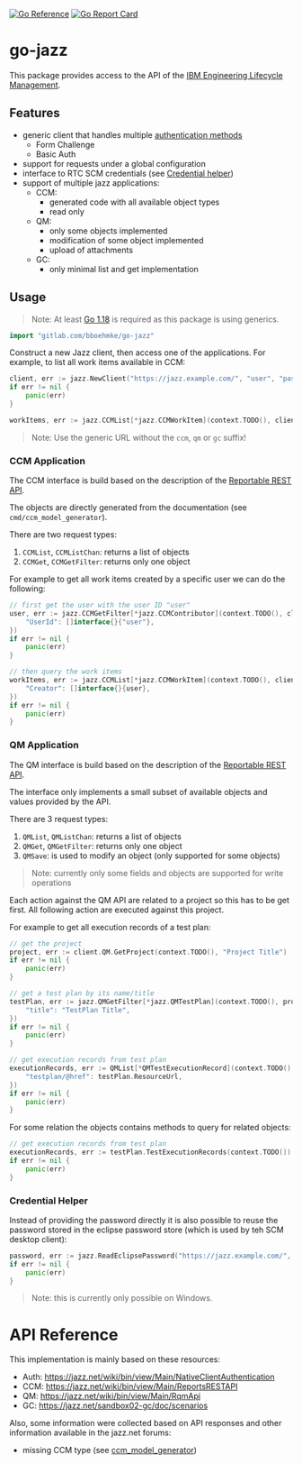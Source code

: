 [![Go Reference](https://pkg.go.dev/badge/gitlab.com/bboehmke/go-jazz.svg)](https://pkg.go.dev/gitlab.com/bboehmke/go-jazz)
[![Go Report Card](https://goreportcard.com/badge/gitlab.com/bboehmke/go-jazz)](https://goreportcard.com/report/gitlab.com/bboehmke/go-jazz)

# go-jazz

This package provides access to the API of the 
[IBM Engineering Lifecycle Management](https://www.ibm.com/products/engineering-lifecycle-management).

## Features

* generic client that handles multiple [authentication methods](https://jazz.net/wiki/bin/view/Main/NativeClientAuthentication)
  * Form Challenge
  * Basic Auth
* support for requests under a global configuration
* interface to RTC SCM credentials (see [Credential helper](#credential-helper))
* support of multiple jazz applications:
  * CCM:
    * generated code with all available object types
    * read only
  * QM:
    * only some objects implemented
    * modification of some object implemented
    * upload of attachments
  * GC:
    * only minimal list and get implementation


## Usage

> Note: At least [Go 1.18](https://tip.golang.org/doc/go1.18) is required as 
> this package is using generics.

```go
import "gitlab.com/bboehmke/go-jazz"
```

Construct a new Jazz client, then access one of the applications. 
For example, to list all work items available in CCM:

```go
client, err := jazz.NewClient("https://jazz.example.com/", "user", "password")
if err != nil {
    panic(err)
}

workItems, err := jazz.CCMList[*jazz.CCMWorkItem](context.TODO(), client.CCM, nil)
```
> Note: Use the generic URL without the `ccm`, `qm` or `gc` suffix!

### CCM Application

The CCM interface is build based on the description of the 
[Reportable REST API](https://jazz.net/wiki/bin/view/Main/ReportsRESTAPI).

The objects are directly generated from the documentation (see `cmd/ccm_model_generator`).

There are two request types:
1. `CCMList`, `CCMListChan`: returns a list of objects
2. `CCMGet`, `CCMGetFilter`: returns only one object

For example to get all work items created by a specific user we can do the following:
```go
// first get the user with the user ID "user"
user, err := jazz.CCMGetFilter[*jazz.CCMContributor](context.TODO(), client.CCM, jazz.CCMFilter{
    "UserId": []interface{}{"user"},
})
if err != nil {
    panic(err)
}

// then query the work items
workItems, err := jazz.CCMList[*jazz.CCMWorkItem](context.TODO(), client.CCM, jazz.CCMFilter{
    "Creator": []interface{}{user},
})
if err != nil {
    panic(err)
}
```

### QM Application

The QM interface is build based on the description of the
[Reportable  REST API](https://jazz.net/wiki/bin/view/Main/RqmApi).

The interface only implements a small subset of available objects and values
provided by the API.

There are 3 request types:
1. `QMList`, `QMListChan`: returns a list of objects
2. `QMGet`, `QMGetFilter`: returns only one object
3. `QMSave`: is used to modify an object (only supported for some objects)

> Note: currently only some fields and objects are supported for write operations

Each action against the QM API are related to a project so this has to be 
get first. All following action are executed against this project.

For example to get all execution records of a test plan:
```go
// get the project
project, err := client.QM.GetProject(context.TODO(), "Project Title")
if err != nil {
    panic(err)
}

// get a test plan by its name/title
testPlan, err := jazz.QMGetFilter[*jazz.QMTestPlan](context.TODO(), project, jazz.QMFilter{
    "title": "TestPlan Title",
})
if err != nil {
    panic(err)
}

// get execution records from test plan
executionRecords, err := QMList[*QMTestExecutionRecord](context.TODO(), project, map[string]string{
    "testplan/@href": testPlan.ResourceUrl,
})
if err != nil {
    panic(err)
}
```

For some relation the objects contains methods to query for related objects:
```go
// get execution records from test plan
executionRecords, err := testPlan.TestExecutionRecords(context.TODO())
if err != nil {
    panic(err)
}
```

### Credential Helper

Instead of providing the password directly it is also possible to reuse the 
password stored in the eclipse password store (which is used by teh SCM desktop client):

```go
password, err := jazz.ReadEclipsePassword("https://jazz.example.com/", "user")
if err != nil {
    panic(err)
}
```

> Note: this is currently only possible on Windows.

# API Reference

This implementation is mainly based on these resources:

* Auth: https://jazz.net/wiki/bin/view/Main/NativeClientAuthentication
* CCM: https://jazz.net/wiki/bin/view/Main/ReportsRESTAPI
* QM: https://jazz.net/wiki/bin/view/Main/RqmApi
* GC: https://jazz.net/sandbox02-gc/doc/scenarios

Also, some information were collected based on API responses and other information
available in the jazz.net forums:
* missing CCM type (see [ccm_model_generator](cmd/ccm_model_generator/missing.go))
